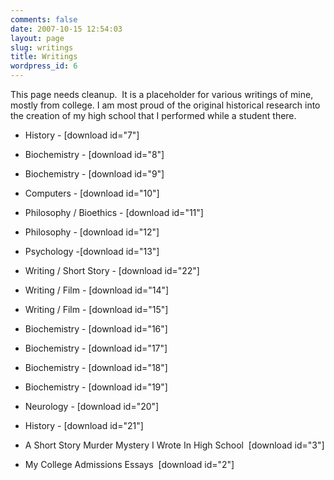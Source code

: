 ```yaml
---
comments: false
date: 2007-10-15 12:54:03
layout: page
slug: writings
title: Writings
wordpress_id: 6
---
```


This page needs cleanup.  It is a placeholder for various writings of mine, mostly from college. I am most proud of the original historical research into the creation of my high school that I performed while a student there.




  * History - [download id="7"][ ](/docs/HFHIST.htm)


  * Biochemistry - [download id="8"]


  * Biochemistry - [download id="9"]


  * Computers - [download id="10"]


  * Philosophy / Bioethics - [download id="11"]


  * Philosophy - [download id="12"]


  * Psychology -[download id="13"]


  * Writing / Short Story - [download id="22"]


  * Writing / Film - [download id="14"]


  * Writing / Film - [download id="15"]


  * Biochemistry - [download id="16"]


  * Biochemistry - [download id="17"]


  * Biochemistry - [download id="18"]


  * Biochemistry - [download id="19"]


  * Neurology - [download id="20"]


  * History - [download id="21"]


  * A Short Story Murder Mystery I Wrote In High School  [download id="3"]


  * My College Admissions Essays  [download id="2"]


